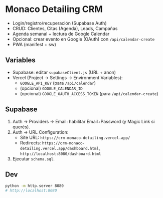 # Monaco Detailing CRM

- Login/registro/recuperación (Supabase Auth)
- CRUD: Clientes, Citas (Agenda), Leads, Campañas
- Agenda semanal + lectura de Google Calendar
- Opcional: crear evento en Google (OAuth) con `/api/calendar-create`
- PWA (manifest + sw)

## Variables
- Supabase: editar `supabaseClient.js` (URL + anon)
- Vercel (Project → Settings → Environment Variables):
  - `GOOGLE_API_KEY` (para `/api/calendar`)
  - (opcional) `GOOGLE_CALENDAR_ID`
  - (opcional) `GOOGLE_OAUTH_ACCESS_TOKEN` (para `/api/calendar-create`)

## Supabase
1. Auth → Providers → Email: habilitar Email+Password (y Magic Link si querés).
2. Auth → URL Configuration:
   - Site URL: `https://crm-monaco-detailing.vercel.app/`
   - Redirects: `https://crm-monaco-detailing.vercel.app/dashboard.html`, `http://localhost:8080/dashboard.html`
3. Ejecutar `schema.sql`.

## Dev
```bash
python -m http.server 8080
# http://localhost:8080
